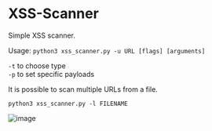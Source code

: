 # XSS-Scanner
Simple XSS scanner.

Usage: `python3 xss_scanner.py -u URL [flags] [arguments]` 

`-t` to choose type  
`-p` to set specific payloads

It is possible to scan multiple URLs from a file.

`python3 xss_scanner.py -l FILENAME`

![image](https://github.com/javlonbeckk/XSS-Scanner/assets/80503011/517569bc-4272-4dfa-b542-7b47869443f3)

